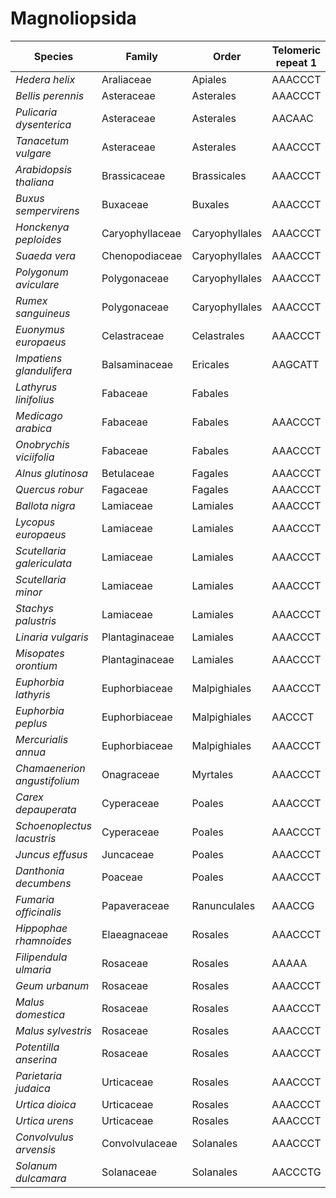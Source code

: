 # Magnoliopsida

| Species | Family | Order | Telomeric repeat 1 | Telomeric repeat 2 | Data type |
| -- | --- | --- | --- | --- | --- |
| *Hedera helix* | Araliaceae | Apiales | AAACCCT | AATAAT | pacbio |
| *Bellis perennis* | Asteraceae | Asterales | AAACCCT | AGATAGAT | pacbio |
| *Pulicaria dysenterica* | Asteraceae | Asterales | AACAAC | AAACCCT | pacbio |
| *Tanacetum vulgare* | Asteraceae | Asterales | AAACCCT | ATATAT | pacbio |
| *Arabidopsis thaliana* | Brassicaceae | Brassicales | AAACCCT | AACCT | pacbio |
| *Buxus sempervirens* | Buxaceae | Buxales | AAACCCT | CCCCC | pacbio |
| *Honckenya peploides* | Caryophyllaceae | Caryophyllales | AAACCCT | AAAAA | pacbio |
| *Suaeda vera* | Chenopodiaceae | Caryophyllales | AAACCCT | AATAAT | pacbio |
| *Polygonum aviculare* | Polygonaceae | Caryophyllales | AAACCCT | CCCCC | pacbio |
| *Rumex sanguineus* | Polygonaceae | Caryophyllales | AAACCCT | CCCCC | pacbio |
| *Euonymus europaeus* | Celastraceae | Celastrales | AAACCCT | AAAAA | pacbio |
| *Impatiens glandulifera* | Balsaminaceae | Ericales | AAGCATT | AAGCATC | assembly |
| *Lathyrus linifolius* | Fabaceae | Fabales |  |  | pacbio |
| *Medicago arabica* | Fabaceae | Fabales | AAACCCT | AAGAGATAC | pacbio |
| *Onobrychis viciifolia* | Fabaceae | Fabales | AAACCCT | AAAAA | pacbio |
| *Alnus glutinosa* | Betulaceae | Fagales | AAACCCT | CCCCC | pacbio |
| *Quercus robur* | Fagaceae | Fagales | AAACCCT | AAAAA | pacbio |
| *Ballota nigra* | Lamiaceae | Lamiales | AAACCCT | AAAAA | pacbio |
| *Lycopus europaeus* | Lamiaceae | Lamiales | AAACCCT | AATAAT | pacbio |
| *Scutellaria galericulata* | Lamiaceae | Lamiales | AAACCCT | CCCCC | pacbio |
| *Scutellaria minor* | Lamiaceae | Lamiales | AAACCCT | AATAAT | pacbio |
| *Stachys palustris* | Lamiaceae | Lamiales | AAACCCT | AACCT | pacbio |
| *Linaria vulgaris* | Plantaginaceae | Lamiales | AAACCCT | AATAAT | pacbio |
| *Misopates orontium* | Plantaginaceae | Lamiales | AAACCCT | ATATAT | pacbio |
| *Euphorbia lathyris* | Euphorbiaceae | Malpighiales | AAACCCT | ACATACATAT | pacbio |
| *Euphorbia peplus* | Euphorbiaceae | Malpighiales | AACCCT | CCCCC | pacbio |
| *Mercurialis annua* | Euphorbiaceae | Malpighiales | AAACCCT | AAAAA | pacbio |
| *Chamaenerion angustifolium* | Onagraceae | Myrtales | AAACCCT | CCCCC | pacbio |
| *Carex depauperata* | Cyperaceae | Poales | AAACCCT | AACCCTG | pacbio |
| *Schoenoplectus lacustris* | Cyperaceae | Poales | AAACCCT | AATAAT | pacbio |
| *Juncus effusus* | Juncaceae | Poales | AAACCCT | ATATAT | pacbio |
| *Danthonia decumbens* | Poaceae | Poales | AAACCCT | CCCCC | pacbio |
| *Fumaria officinalis* | Papaveraceae | Ranunculales | AAACCG | AAACCGAAACCG | pacbio |
| *Hippophae rhamnoides* | Elaeagnaceae | Rosales | AAACCCT | AATAAT | pacbio |
| *Filipendula ulmaria* | Rosaceae | Rosales | AAAAA | CCCCC | pacbio |
| *Geum urbanum* | Rosaceae | Rosales | AAACCCT | CCCCC | pacbio |
| *Malus domestica* | Rosaceae | Rosales | AAACCCT | AACCT | pacbio |
| *Malus sylvestris* | Rosaceae | Rosales | AAACCCT | CCCCC | pacbio |
| *Potentilla anserina* | Rosaceae | Rosales | AAACCCT | AACCT | pacbio |
| *Parietaria judaica* | Urticaceae | Rosales | AAACCCT | AAAAA | pacbio |
| *Urtica dioica* | Urticaceae | Rosales | AAACCCT | ACAGTC | pacbio |
| *Urtica urens* | Urticaceae | Rosales | AAACCCT | AAGAGATAC | pacbio |
| *Convolvulus arvensis* | Convolvulaceae | Solanales | AAACCCT | ACTACT | pacbio |
| *Solanum dulcamara* | Solanaceae | Solanales | AACCCTG | AATAAT | pacbio |
